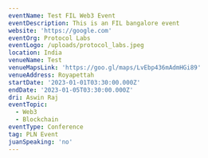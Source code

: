 ```yaml
---
eventName: Test FIL Web3 Event
eventDescription: This is an FIL bangalore event
website: 'https://google.com'
eventOrg: Protocol Labs
eventLogo: /uploads/protocol_labs.jpeg
location: India
venueName: Test
venueMapsLink: 'https://goo.gl/maps/LvEbp436mAdmHGi89'
venueAddress: Royapettah
startDate: '2023-01-01T03:30:00.000Z'
endDate: '2023-01-05T03:30:00.000Z'
dri: Aswin Raj
eventTopic:
  - Web3
  - Blockchain
eventType: Conference
tag: PLN Event
juanSpeaking: 'no'
---
```


